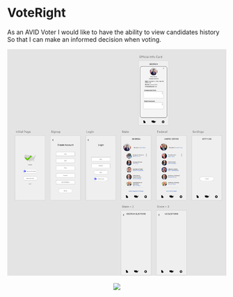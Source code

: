 # VoteRight
As an AVID Voter I would like to have the ability to view candidates history So that I can make an informed decision when voting.

![wireframe](assets/voterightwireframe.png)

<p align="center">
  <kbd>
<img src="assets/portfolio.gif"></img>
  </kbd>
</p>


